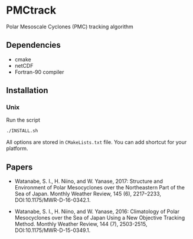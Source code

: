 # PMCtrack
Polar Mesoscale Cyclones (PMC) tracking algorithm

## Dependencies
* cmake
* netCDF
* Fortran-90 compiler

## Installation
### Unix
Run the script
```bash
./INSTALL.sh
```
All options are stored in `CMakeLists.txt` file. You can add shortcut for your platform.

## Papers
* Watanabe, S. I., H. Niino, and W. Yanase, 2017: Structure and Environment of Polar Mesocyclones over the Northeastern Part of the Sea of Japan. Monthly Weather Review, 145 (6), 2217–2233, DOI:10.1175/MWR-D-16-0342.1.

* Watanabe, S. I., H. Niino, and W. Yanase, 2016: Climatology of Polar Mesocyclones over the Sea of Japan Using a New Objective Tracking Method. Monthly Weather Review, 144 (7), 2503-2515, DOI:10.1175/MWR-D-15-0349.1.
